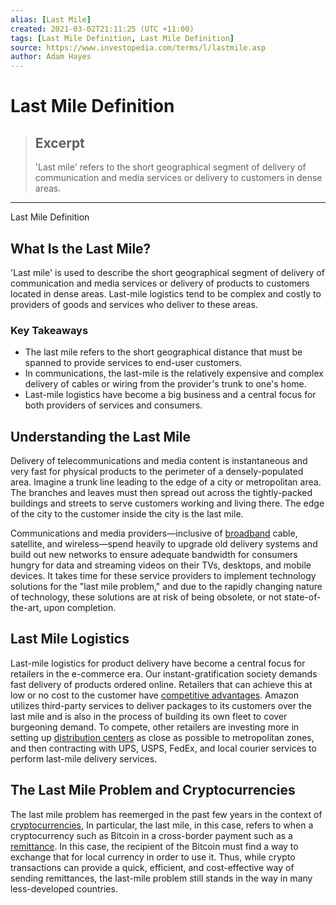 ```yaml
---
alias: [Last Mile]
created: 2021-03-02T21:11:25 (UTC +11:00)
tags: [Last Mile Definition, Last Mile Definition]
source: https://www.investopedia.com/terms/l/lastmile.asp
author: Adam Hayes
---
```


# Last Mile Definition

> ## Excerpt
> 'Last mile' refers to the short geographical segment of delivery of communication and media services or delivery to customers in dense areas.

---

Last Mile Definition
## What Is the Last Mile?

'Last mile' is used to describe the short geographical segment of delivery of communication and media services or delivery of products to customers located in dense areas. Last-mile logistics tend to be complex and costly to providers of goods and services who deliver to these areas.

### Key Takeaways

-   The last mile refers to the short geographical distance that must be spanned to provide services to end-user customers.
-   In communications, the last-mile is the relatively expensive and complex delivery of cables or wiring from the provider's trunk to one's home.
-   Last-mile logistics have become a big business and a central focus for both providers of services and consumers.

## Understanding the Last Mile

Delivery of telecommunications and media content is instantaneous and very fast for physical products to the perimeter of a densely-populated area. Imagine a trunk line leading to the edge of a city or metropolitan area. The branches and leaves must then spread out across the tightly-packed buildings and streets to serve customers working and living there. The edge of the city to the customer inside the city is the last mile.

Communications and media providers—inclusive of [broadband](https://www.investopedia.com/terms/b/broadband.asp) cable, satellite, and wireless—spend heavily to upgrade old delivery systems and build out new networks to ensure adequate bandwidth for consumers hungry for data and streaming videos on their TVs, desktops, and mobile devices. It takes time for these service providers to implement technology solutions for the "last mile problem," and due to the rapidly changing nature of technology, these solutions are at risk of being obsolete, or not state-of-the-art, upon completion.

## Last Mile Logistics

Last-mile logistics for product delivery have become a central focus for retailers in the e-commerce era. Our instant-gratification society demands fast delivery of products ordered online. Retailers that can achieve this at low or no cost to the customer have [competitive advantages](https://www.investopedia.com/terms/c/competitive_advantage.asp). Amazon utilizes third-party services to deliver packages to its customers over the last mile and is also in the process of building its own fleet to cover burgeoning demand. To compete, other retailers are investing more in setting up [distribution centers](https://www.investopedia.com/terms/d/distribution-network.asp) as close as possible to metropolitan zones, and then contracting with UPS, USPS, FedEx, and local courier services to perform last-mile delivery services.

## The Last Mile Problem and Cryptocurrencies

The last mile problem has reemerged in the past few years in the context of [cryptocurrencies](https://www.investopedia.com/terms/c/cryptocurrency.asp), In particular, the last mile, in this case, refers to when a cryptocurrency such as Bitcoin in a cross-border payment such as a [remittance](https://www.investopedia.com/terms/r/remittance.asp). In this case, the recipient of the Bitcoin must find a way to exchange that for local currency in order to use it. Thus, while crypto transactions can provide a quick, efficient, and cost-effective way of sending remittances, the last-mile problem still stands in the way in many less-developed countries.
